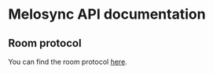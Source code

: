 # Melosync API documentation

## Room protocol

You can find the room protocol [here](room_protocol.md).

